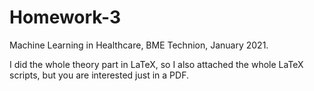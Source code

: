 # Homework-3
Machine Learning in Healthcare, BME Technion, January 2021. 

I did the whole theory part in LaTeX, so I also attached the whole LaTeX scripts, but you are interested just in a PDF.
